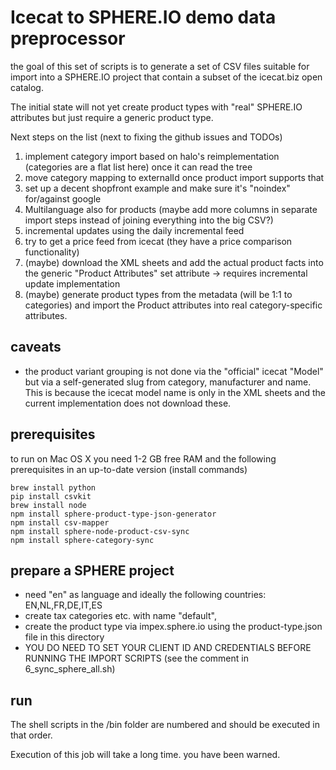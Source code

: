 # Icecat to SPHERE.IO demo data preprocessor

the goal of this set of scripts is to generate a set of CSV files suitable for import into a SPHERE.IO project that contain a subset of the icecat.biz open catalog. 

The initial state will not yet create product types with "real" SPHERE.IO attributes but just require a generic product type. 
 
Next steps on the list (next to fixing the github issues and TODOs)

 1. implement category import based on halo's reimplementation (categories are a flat list here) once it can read the tree
 1. move category mapping to externalId once product import supports that
 1. set up a decent shopfront example  and make sure it's "noindex" for/against google
 1. Multilanguage also for products (maybe add more columns in separate import steps instead of joining everything into the big CSV?)
 1. incremental updates using the daily incremental feed
 1. try to get a price feed from icecat (they have a price comparison functionality)
 1. (maybe) download the XML sheets and add the actual product facts into the generic "Product Attributes" set attribute -> requires incremental update implementation
 1. (maybe) generate product types from the metadata (will be 1:1 to categories) and import the Product attributes into real category-specific attributes. 

## caveats
 * the product variant grouping is not done via the "official" icecat 
"Model" but via a self-generated slug from category, manufacturer and name.  This is because the icecat model name is only in the XML sheets and the current implementation does not download these. 
     
## prerequisites

to run on Mac OS X you need 1-2 GB free RAM and the following prerequisites in an up-to-date version (install commands)

```
brew install python
pip install csvkit
brew install node
npm install sphere-product-type-json-generator
npm install csv-mapper
npm install sphere-node-product-csv-sync
npm install sphere-category-sync

```

## prepare a SPHERE project
 * need "en" as language and ideally the following countries: EN,NL,FR,DE,IT,ES
 * create tax categories etc. with name "default", 
 * create the product type via impex.sphere.io using the product-type.json file in this directory
 * YOU DO NEED TO SET YOUR CLIENT ID AND CREDENTIALS BEFORE RUNNING THE IMPORT SCRIPTS (see the comment in 6_sync_sphere_all.sh)

## run

The shell scripts in the /bin folder are numbered and should be executed in that order. 

Execution of this job will take a long time. you have been warned. 
